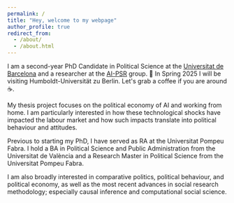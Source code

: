 ```yaml
---
permalink: /
title: "Hey, welcome to my webpage"
author_profile: true
redirect_from: 
  - /about/
  - /about.html
---
```


I am a second-year PhD Candidate in Political Science at the [Universitat de Barcelona](https://web.ub.edu/es/inicio) and a researcher at the [AI-PSR](http://aipsr.net/) group. 📍 In Spring 2025 I will be visiting Humboldt-Universität zu Berlin. Let's grab a coffee if you are around ☕.

My thesis project focuses on the political economy of AI and working from home. I am particularly interested in how these technological shocks have impacted the labour market and how such impacts translate into political behaviour and attitudes.

Previous to starting my PhD, I have served as RA at the Universitat Pompeu Fabra. I hold a BA in Political Science and Public Administration from the Universitat de València and a Research Master in Political Science from the Universitat Pompeu Fabra.

I am also broadly interested in comparative politics, political behaviour, and political economy, as well as the most recent advances in social research methodology; especially causal inference and computational social science.


